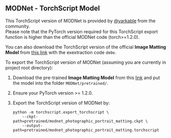 ## MODNet - TorchScript Model

This TorchScript version of MODNet is provided by [@yarkable](https://github.com/yarkable) from the community.  
Please note that the PyTorch version required for this TorchScript export function is higher than the official MODNet code (torch>=1.2.0).

You can also download the TorchScript version of the official **Image Matting Model** from [this link](https://pan.baidu.com/s/1kOmmmbG7lSZiSmDdE7CaRw) with the exextraction code `dm9e`.

To export the TorchScript version of MODNet (assuming you are currently in project root directory):
1. Download the pre-trained **Image Matting Model** from this [link](https://drive.google.com/drive/folders/1umYmlCulvIFNaqPjwod1SayFmSRHziyR?usp=sharing) and put the model into the folder `MODNet/pretrained/`.

2. Ensure your PyTorch version >= 1.2.0.

3. Export the TorchScript version of MODNet by: 
    ```shell
    python -m torchscript.export_torchscript \
        --ckpt-path=pretrained/modnet_photographic_portrait_matting.ckpt \
        --output-path=pretrained/modnet_photographic_portrait_matting.torchscript
    ```
